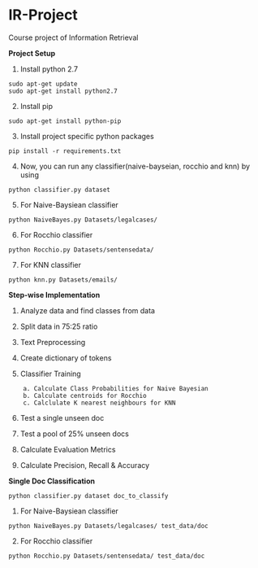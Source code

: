 # IR-Project
Course project of Information Retrieval

**Project Setup**
1. Install python 2.7
```
sudo apt-get update
sudo apt-get install python2.7
```
2. Install pip
```
sudo apt-get install python-pip
```
3. Install project specific python packages
```
pip install -r requirements.txt
```
4. Now, you can run any classifier(naive-bayseian, rocchio and knn) by using
```
python classifier.py dataset
```
5. For Naive-Baysiean classifier
```
python NaiveBayes.py Datasets/legalcases/
```
6. For Rocchio classifier
```
python Rocchio.py Datasets/sentensedata/
```
7. For KNN classifier
```
python knn.py Datasets/emails/
```

**Step-wise Implementation**

1. Analyze data and find classes from data

2. Split data in 75:25 ratio

3. Text Preprocessing

4. Create dictionary of tokens

5. Classifier Training
```
	a. Calculate Class Probabilities for Naive Bayesian
	b. Calculate centroids for Rocchio
	c. Calclulate K nearest neighbours for KNN
```
6. Test a single unseen doc

7. Test a pool of 25% unseen docs

8. Calculate Evaluation Metrics

9. Calculate Precision, Recall & Accuracy

**Single Doc Classification**
```
python classifier.py dataset doc_to_classify
```
1. For Naive-Baysiean classifier
```
python NaiveBayes.py Datasets/legalcases/ test_data/doc
```
2. For Rocchio classifier
```
python Rocchio.py Datasets/sentensedata/ test_data/doc
```